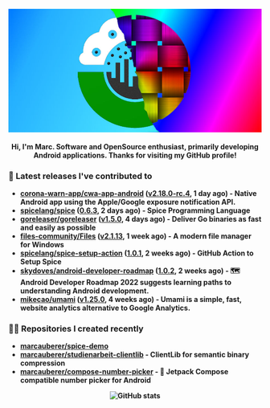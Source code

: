 <p align="center">
	<img src="https://raw.githubusercontent.com/marcauberer/marcauberer/master/images/frontpage-image.jpg">
	<br><br>
	<b>Hi, I'm Marc. Software and OpenSource enthusiast, primarily developing Android applications. Thanks for visiting my GitHub profile!
</p>

### 🚀 Latest releases I've contributed to


- [corona-warn-app/cwa-app-android](https://github.com/corona-warn-app/cwa-app-android) ([v2.18.0-rc.4](https://github.com/corona-warn-app/cwa-app-android/releases/tag/v2.18.0-rc.4), 1 day ago) - Native Android app using the Apple/Google exposure notification API.
- [spicelang/spice](https://github.com/spicelang/spice) ([0.6.3](https://github.com/spicelang/spice/releases/tag/0.6.3), 2 days ago) - Spice Programming Language
- [goreleaser/goreleaser](https://github.com/goreleaser/goreleaser) ([v1.5.0](https://github.com/goreleaser/goreleaser/releases/tag/v1.5.0), 4 days ago) - Deliver Go binaries as fast and easily as possible
- [files-community/Files](https://github.com/files-community/Files) ([v2.1.13](https://github.com/files-community/Files/releases/tag/v2.1.13), 1 week ago) - A modern file manager for Windows
- [spicelang/spice-setup-action](https://github.com/spicelang/spice-setup-action) ([1.0.1](https://github.com/spicelang/spice-setup-action/releases/tag/1.0.1), 2 weeks ago) - GitHub Action to Setup Spice 
- [skydoves/android-developer-roadmap](https://github.com/skydoves/android-developer-roadmap) ([1.0.2](https://github.com/skydoves/android-developer-roadmap/releases/tag/1.0.2), 2 weeks ago) - 🗺 Android Developer Roadmap 2022 suggests learning paths to understanding Android development.
- [mikecao/umami](https://github.com/mikecao/umami) ([v1.25.0](https://github.com/mikecao/umami/releases/tag/v1.25.0), 4 weeks ago) - Umami is a simple, fast, website analytics alternative to Google Analytics.

### 👨‍💻 Repositories I created recently
- [marcauberer/spice-demo](https://github.com/marcauberer/spice-demo)
- [marcauberer/studienarbeit-clientlib](https://github.com/marcauberer/studienarbeit-clientlib) - ClientLib for semantic binary compression
- [marcauberer/compose-number-picker](https://github.com/marcauberer/compose-number-picker) - 🔢 Jetpack Compose compatible number picker for Android

<p align="center">
	<img src="https://github-readme-stats.vercel.app/api?username=marcauberer&show_icons=true&theme=dark" alt="GitHub stats">
</p>
